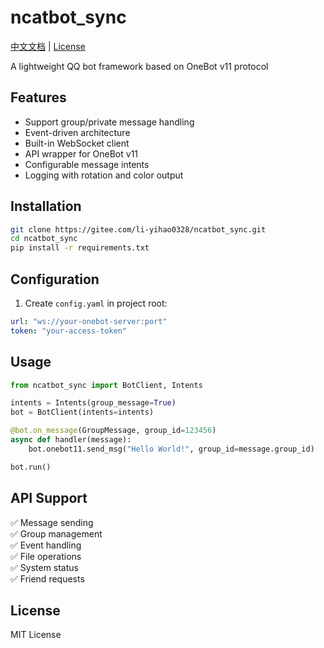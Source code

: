 # ncatbot_sync

[中文文档](README.md) | [License](LICENSE)

A lightweight QQ bot framework based on OneBot v11 protocol

## Features
- Support group/private message handling
- Event-driven architecture
- Built-in WebSocket client
- API wrapper for OneBot v11
- Configurable message intents
- Logging with rotation and color output

## Installation
```bash
git clone https://gitee.com/li-yihao0328/ncatbot_sync.git
cd ncatbot_sync
pip install -r requirements.txt
```

## Configuration
1. Create `config.yaml` in project root:
```yaml
url: "ws://your-onebot-server:port"
token: "your-access-token"
```

## Usage
```python
from ncatbot_sync import BotClient, Intents

intents = Intents(group_message=True)
bot = BotClient(intents=intents)

@bot.on_message(GroupMessage, group_id=123456)
async def handler(message):
    bot.onebot11.send_msg("Hello World!", group_id=message.group_id)

bot.run()
```

## API Support
✅ Message sending  
✅ Group management  
✅ Event handling  
✅ File operations  
✅ System status  
✅ Friend requests

## License
MIT License